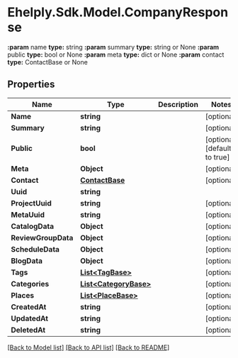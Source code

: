 # Ehelply.Sdk.Model.CompanyResponse
**:param** name                                **type:** string **:param** summary                             **type:** string or None  **:param** public                              **type:** bool or None  **:param** meta                                **type:** dict or None  **:param** contact                             **type:** ContactBase or None

## Properties

Name | Type | Description | Notes
------------ | ------------- | ------------- | -------------
**Name** | **string** |  | [optional] 
**Summary** | **string** |  | [optional] 
**Public** | **bool** |  | [optional] [default to true]
**Meta** | **Object** |  | [optional] 
**Contact** | [**ContactBase**](ContactBase.md) |  | [optional] 
**Uuid** | **string** |  | 
**ProjectUuid** | **string** |  | [optional] 
**MetaUuid** | **string** |  | [optional] 
**CatalogData** | **Object** |  | [optional] 
**ReviewGroupData** | **Object** |  | [optional] 
**ScheduleData** | **Object** |  | [optional] 
**BlogData** | **Object** |  | [optional] 
**Tags** | [**List&lt;TagBase&gt;**](TagBase.md) |  | [optional] 
**Categories** | [**List&lt;CategoryBase&gt;**](CategoryBase.md) |  | [optional] 
**Places** | [**List&lt;PlaceBase&gt;**](PlaceBase.md) |  | [optional] 
**CreatedAt** | **string** |  | [optional] 
**UpdatedAt** | **string** |  | [optional] 
**DeletedAt** | **string** |  | [optional] 

[[Back to Model list]](../README.md#documentation-for-models) [[Back to API list]](../README.md#documentation-for-api-endpoints) [[Back to README]](../README.md)

